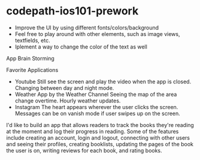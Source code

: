 # codepath-ios101-prework

- Improve the UI by using different fonts/colors/background
- Feel free to play around with other elements, such as image views, textfields, etc.
- Iplement a way to change the color of the text as well

App Brain Storming 

Favorite Applications
- Youtube
  Still see the screen and play the video when the app is closed.
  Changing between day and night mode.
- Weather App by the Weather Channel
  Seeing the map of the area change overtime.
  Hourly weather updates.
- Instagram
  The heart appears wherever the user clicks the screen.
  Messages can be on vanish mode if user swipes up on the screen. 

I'd like to build an app that allows readers to track the books they're reading at the moment and log their progress in reading. Some of the features include creating an account, login and logout, connecting with other users and seeing their profiles, creating booklists, updating the pages of the book the user is on, writing reviews for each book, and rating books. 
